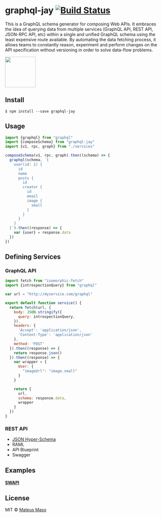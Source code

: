 # graphql-jay [![Build Status](https://travis-ci.org/mateusmaso/graphql-jay.svg?branch=master)](https://travis-ci.org/mateusmaso/graphql-jay)

This is a GraphQL schema generator for composing Web APIs. It embraces the idea of querying data from multiple services (GraphQL API, REST API, JSON-RPC API, etc) within a single and unified GraphQL schema using the least expensive route available. By automating the data fetching process, it allows teams to constantly reason, experiment and perform changes on the API specification without versioning in order to solve data-flow problems.

<img src="http://www.hbw.com/sites/default/files/styles/large_a/public/figures/hbw14/jpg/14_31_026_Cyanocorax%20caeruleus_cerulean.jpg" width=100 />

## Install

```
$ npm install --save graphql-jay
```

## Usage

```javascript
import {graphql} from "graphql"
import {composeSchema} from "graphql-jay"
import {v1, rpc, graph} from "./services"

composeSchema(v1, rpc, graph).then((schema) => {
  graphql(schema, `{
    user(id: 1) {
      id
      name
      posts {
        id
        creator {
          id
          email
          image {
            small
          }
        }
      }
    }
  }`).then((response) => {
    var {user} = response.data
  })
})
```

## Defining Services

### GraphQL API

```javascript
import fetch from "isomorphic-fetch"
import {introspectionQuery} from "graphql"

var url = "http://myservice.com/graphql"

export default function service() {
  return fetch(url, {
    body: JSON.stringify({
      query: introspectionQuery,
    }),
    headers: {
      'Accept': 'application/json',
      'Content-Type': 'application/json'
    },
    method: 'POST'
  }).then((response) => {
    return response.json()
  }).then((response) => {
    var wrapper = {
      User: {
        "imageUrl": "image.small"
      }
    }

    return {
      url,
      schema: response.data,
      wrapper
    }
  })
}
```

### REST API

- [JSON Hyper-Schema](https://www.github.com/mateusmaso/graphql-jay-hyperschema)
- RAML
- API Blueprint
- Swagger

## Examples

#### [SWAPI](https://www.github.com/mateusmaso/graphql-jay/tree/master/examples/swapi)

## License

MIT © [Mateus Maso](http://www.mateusmaso.com)
